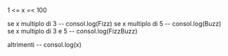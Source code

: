 1 <= x =< 100

se x multiplo di 3 -- consol.log(Fizz)
se x multiplo di 5 -- consol.log(Buzz)
se x multiplo di 3 e 5 -- consol.log(FizzBuzz)

altrimenti -- consol.log(x)